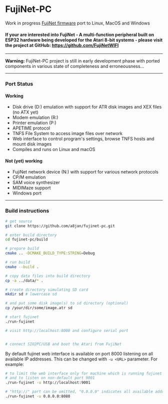 FujiNet-PC   
=========

Work in progress [FujiNet firmware](https://github.com/FujiNetWIFI/fujinet-platformio) port to Linux, MacOS and Windows

#### If your are interested into FujiNet - A multi-function peripheral built on ESP32 hardware being developed for the Atari 8-bit systems - please visit the project at GitHub: https://github.com/FujiNetWIFI ####

-------------------------------------------------------------------

**Warning:** FujiNet-PC project is still in early development phase with ported components in various state of completeness and erroneousness...

-------------------------------------------------------------------

### Port Status

#### Working

- Disk drive (D:) emulation with support for ATR disk images and XEX files (no ATX yet)
- Modem emulation (R:)
- Printer emulation (P:)
- APETIME protocol
- TNFS File System to access image files over network
- Web interface to control program's settings, browse TNFS hosts and mount disk images
- Compiles and runs on Linux and macOS

#### Not (yet) working

- FujiNet network device (N:) with support for various network protocols
- CP/M emulation
- SAM voice synthesizer
- MIDIMaze support
- Windows port

-------------------------------------------------------------------

### Build instructions

```sh
# get source
git clone https://github.com/a8jan/fujinet-pc.git

# enter build directory
cd fujinet-pc/build

# prepare build
cmake .. -DCMAKE_BUILD_TYPE:STRING=Debug

# run build
cmake --build .

# copy data files into build directory
cp -a ../data/* .

# create directory simulating SD card
mkdir sd # lowercase sd

# and put some disk image(s) to sd directory (optional)
cp /your/dir/some/image.atr sd

# start fujinet
./run-fujinet

# visit http://localhost:8000 and configure serial port


# connect SIO2PC/USB and boot the Atari from FujiNet
```

By default fujinet web interface is available on port 8000 listening on all available IP addresses. This can be changed with `-u <URL>` parameter. For example:

```sh
# to limit the web interface only for machine which is running fujinet 
# and to listen on non-default port 9001
./run-fujinet -u http://localhost:9001

# "http://" part can be omitted, "0.0.0.0" indicates all available addresses
./run-fujinet -u 0.0.0.0:8080
```
